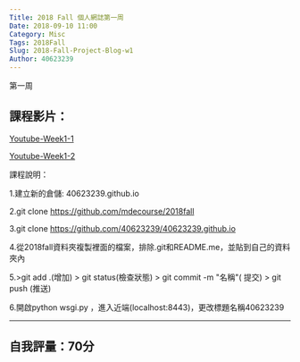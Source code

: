 ```yaml
---
Title: 2018 Fall 個人網誌第一周
Date: 2018-09-10 11:00
Category: Misc
Tags: 2018Fall
Slug: 2018-Fall-Project-Blog-w1
Author: 40623239
---
```


第一周

<!-- PELICAN_END_SUMMARY -->

課程影片：
----
[Youtube-Week1-1](https://www.youtube.com/watch?v=ax2ZuPm3YXc)

[Youtube-Week1-2](https://www.youtube.com/watch?v=sD9slKyFNao)

課程說明：

1.建立新的倉儲: 40623239.github.io



2.git clone  https://github.com/mdecourse/2018fall



3.git clone https://github.com/40623239/40623239.github.io



4.從2018fall資料夾複製裡面的檔案，排除.git和README.me，並貼到自己的資料夾內

5.>git add .(增加) > git status(檢查狀態) > git commit -m "名稱"( 提交) > git push (推送)



6.開啟python wsgi.py ，進入近端(localhost:8443)，更改標題名稱40623239


----

自我評量：70分
----
